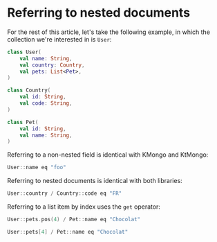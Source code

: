 # Referring to nested documents

For the rest of this article, let's take the following example, in which the collection we're interested in is `User`:

```kotlin
class User(
	val name: String,
	val country: Country,
	val pets: List<Pet>,
)

class Country(
	val id: String,
	val code: String,
)

class Pet(
	val id: String,
	val name: String,
)
```

Referring to a non-nested field is identical with KMongo and KtMongo:

```kotlin
User::name eq "foo"
```

Referring to nested documents is identical with both libraries:

```kotlin
User::country / Country::code eq "FR"
```

Referring to a list item by index uses the `get` operator:

```kotlin title="Using KMongo"
User::pets.pos(4) / Pet::name eq "Chocolat"
```

```kotlin title="Using KtMongo"
User::pets[4] / Pet::name eq "Chocolat"
```
